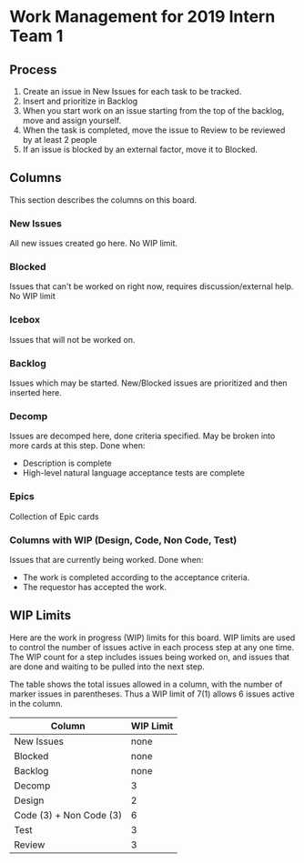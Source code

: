 # Work Management for 2019 Intern Team 1

## Process
1. Create an issue in New Issues for each task to be tracked. 
2. Insert and prioritize in Backlog 
3. When you start work on an issue starting from the top of the backlog, move and assign yourself.
4. When the task is completed, move the issue to Review to be reviewed by at least 2 people
5. If an issue is blocked by an external factor, move it to Blocked.

## Columns

This section describes the columns on this board.

### New Issues
All new issues created go here. No WIP limit.

### Blocked
Issues that can't be worked on right now, requires discussion/external help. No WIP limit

### Icebox
Issues that will not be worked on.

### Backlog
Issues which may be started. New/Blocked issues are prioritized and then inserted here. 

### Decomp
Issues are decomped here, done criteria specified. May be broken into more cards at this step. 
Done when:
- Description is complete
- High-level natural language acceptance tests are complete

### Epics
Collection of Epic cards

### Columns with WIP (Design, Code, Non Code, Test)
Issues that are currently being worked.
Done when: 
- The work is completed according to the acceptance criteria.
- The requestor has accepted the work.

## WIP Limits
Here are the work in progress (WIP) limits for this board.  WIP limits are used to control the number of issues active in each process step at any one time.  The WIP count for a step includes issues being worked on, and issues that are done and waiting to be pulled into the next step.

The table shows the total issues allowed in a column, with the number of marker issues in parentheses.  Thus a WIP limit of 7(1) allows 6 issues active in the column.

| Column | WIP Limit | 
| --- | --- |
| New Issues | none |
| Blocked | none |
| Backlog | none | 
| Decomp | 3 |
| Design | 2 |
| Code (3) + Non Code (3) | 6 |
| Test | 3 |
| Review | 3 |

